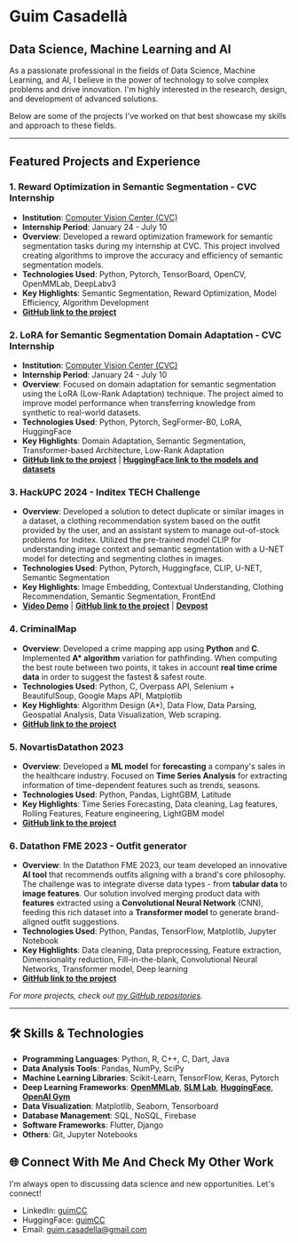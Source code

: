 # Guim Casadellà

## Data Science, Machine Learning and AI

As a passionate professional in the fields of Data Science, Machine Learning, and AI, I believe in the power of technology to solve complex problems and drive innovation. I'm highly interested in the research, design, and development of advanced solutions.

Below are some of the projects I've worked on that best showcase my skills and approach to these fields.

---

## Featured Projects and Experience

### 1. Reward Optimization in Semantic Segmentation - CVC Internship
- **Institution**: [Computer Vision Center (CVC)](https://www.cvc.uab.es/)
- **Internship Period**: January 24 - July 10
- **Overview**: Developed a reward optimization framework for semantic segmentation tasks during my internship at CVC. This project involved creating algorithms to improve the accuracy and efficiency of semantic segmentation models.
- **Technologies Used**: Python, Pytorch, TensorBoard, OpenCV, OpenMMLab, DeepLabv3
- **Key Highlights**: Semantic Segmentation, Reward Optimization, Model Efficiency, Algorithm Development
- **[GitHub link to the project](https://github.com/guimCC/Reward-Optimisation-in-Semantic-Segmentation-CVC-Internship)**

### 2. LoRA for Semantic Segmentation Domain Adaptation - CVC Internship
- **Institution**: [Computer Vision Center (CVC)](https://www.cvc.uab.es/)
- **Internship Period**: January 24 - July 10
- **Overview**: Focused on domain adaptation for semantic segmentation using the LoRA (Low-Rank Adaptation) technique. The project aimed to improve model performance when transferring knowledge from synthetic to real-world datasets.
- **Technologies Used**: Python, Pytorch, SegFormer-B0, LoRA, HuggingFace
- **Key Highlights**: Domain Adaptation, Semantic Segmentation, Transformer-based Architecture, Low-Rank Adaptation
- **[GitHub link to the project](https://github.com/guimCC/LoRA-for-SemanticSegmentation-domain-adaptation)** | **[HuggingFace link to the models and datasets](https://huggingface.co/guimCC)**

### 3. HackUPC 2024 - Inditex TECH Challenge
- **Overview**: Developed a solution to detect duplicate or similar images in a dataset, a clothing recommendation system based on the outfit provided by the user, and an assistant system to manage out-of-stock problems for Inditex. Utilized the pre-trained model CLIP for understanding image context and semantic segmentation with a U-NET model for detecting and segmenting clothes in images.
- **Technologies Used**: Python, Pytorch, Huggingface, CLIP, U-NET, Semantic Segmentation
- **Key Highlights**: Image Embedding, Contextual Understanding, Clothing Recommendation, Semantic Segmentation, FrontEnd
- **[Video Demo](https://youtu.be/62VR3V--_Sg?si=bP_nOEA_NqPDmRVg)** | **[GitHub link to the project](https://github.com/gerard-grau/HackUPC2024)** | **[Devpost](https://devpost.com/software/decode-street-style)**

### 4. CriminalMap
- **Overview**: Developed a crime mapping app using **Python** and **C**. Implemented **A\* algorithm** variation for pathfinding. When computing the best route between two points, it takes in account **real time crime data** in order to suggest the fastest & safest route.
- **Technologies Used**: Python, C, Overpass API, Selenium + BeautifulSoup, Google Maps API, Matplotlib
- **Key Highlights**: Algorithm Design (A*), Data Flow, Data Parsing, Geospatial Analysis, Data Visualization, Web scraping.
- **[GitHub link to the project](https://github.com/guimCC/CriminalMap)**

### 5. NovartisDatathon 2023
- **Overview**: Developed a **ML model** for **forecasting** a company's sales in the healthcare industry. Focused on **Time Series Analysis** for extracting information of time-dependent features such as trends, seasons.
- **Technologies Used**: Python, Pandas, LightGBM, Latitude
- **Key Highlights**: Time Series Forecasting, Data cleaning, Lag features, Rolling Features, Feature engineering, LightGBM model
- **[GitHub link to the project](https://github.com/guimCC/Novartis_Datathon_2023)**

### 6. Datathon FME 2023 - Outfit generator
- **Overview**: In the Datathon FME 2023, our team developed an innovative **AI tool** that recommends outfits aligning with a brand's core philosophy. The challenge was to integrate diverse data types - from **tabular data** to **image features**. Our solution involved merging product data with **features** extracted using a **Convolutional Neural Network** (CNN), feeding this rich dataset into a **Transformer model** to generate brand-aligned outfit suggestions.
- **Technologies Used**: Python, Pandas, TensorFlow, Matplotlib, Jupyter Notebook
- **Key Highlights**: Data cleaning, Data preprocessing, Feature extraction, Dimensionality reduction, Fill-in-the-blank, Convolutional Neural Networks, Transformer model, Deep learning
- **[GitHub link to the project](https://github.com/guimCC/Dathon2023-Mango)**

*For more projects, check out [my GitHub repositories](https://github.com/guimCC?tab=repositories).*

---

## 🛠 Skills & Technologies

- **Programming Languages**: Python, R, C++, C, Dart, Java
- **Data Analysis Tools**: Pandas, NumPy, SciPy
- **Machine Learning Libraries**: Scikit-Learn, TensorFlow, Keras, Pytorch
- **Deep Learning Frameworks**: **[OpenMMLab](https://openmmlab.com/)**, **[SLM Lab](https://slm-lab.gitbook.io/slm-lab/)**, **[HuggingFace](https://huggingface.co/guimCC)**, **[OpenAI Gym](https://github.com/openai/gym)**
- **Data Visualization**: Matplotlib, Seaborn, Tensorboard
- **Database Management**: SQL, NoSQL, Firebase
- **Software Frameworks**: Flutter, Django
- **Others**: Git, Jupyter Notebooks

## 🌐 Connect With Me And Check My Other Work

I'm always open to discussing data science and new opportunities. Let's connect!

- LinkedIn: [guimCC](https://www.linkedin.com/in/guimcc/)
- HuggingFace: [guimCC](https://huggingface.co/guimCC)
- Email: guim.casadella@gmail.com
